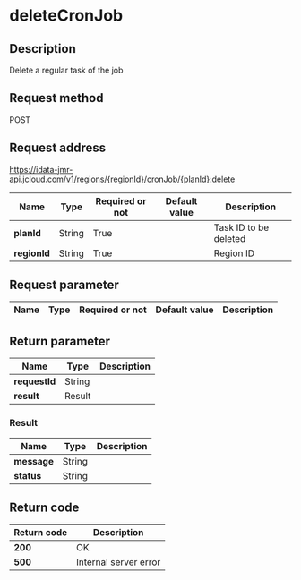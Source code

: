 # deleteCronJob


## Description
Delete a regular task of the job

## Request method
POST

## Request address
https://idata-jmr-api.jcloud.com/v1/regions/{regionId}/cronJob/{planId}:delete

|Name|Type|Required or not|Default value|Description|
|---|---|---|---|---|
|**planId**|String|True||Task ID to be deleted|
|**regionId**|String|True||Region ID|

## Request parameter
|Name|Type|Required or not|Default value|Description|
|---|---|---|---|---|


## Return parameter
|Name|Type|Description|
|---|---|---|
|**requestId**|String||
|**result**|Result||


### <a name="Result">Result</a>
|Name|Type|Description|
|---|---|---|
|**message**|String||
|**status**|String||

## Return code
|Return code|Description|
|---|---|
|**200**|OK|
|**500**|Internal server error|
